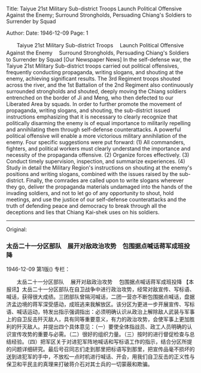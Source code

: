 Title: Taiyue 21st Military Sub-district Troops Launch Political Offensive Against the Enemy; Surround Strongholds, Persuading Chiang's Soldiers to Surrender by Squad

Author:
Date: 1946-12-09
Page: 1

　　Taiyue 21st Military Sub-district Troops
  　Launch Political Offensive Against the Enemy
  　Surround Strongholds, Persuading Chiang's Soldiers to Surrender by Squad
    [Our Newspaper News] In the self-defense war, the Taiyue 21st Military Sub-district troops carried out political offensives, frequently conducting propaganda, writing slogans, and shouting at the enemy, achieving significant results. The 3rd Regiment troops shouted across the river, and the 1st Battalion of the 2nd Regiment also continuously surrounded strongholds and shouted, deeply moving the Chiang soldiers entrenched on the border of Ji and Meng, who then defected to our Liberated Area by squads. In order to further promote the movement of propaganda, writing slogans, and shouting, the sub-district issued instructions emphasizing that it is necessary to clearly recognize that politically disarming the enemy is of equal importance to militarily repelling and annihilating them through self-defense counterattacks. A powerful political offensive will enable a more victorious military annihilation of the enemy. Four specific suggestions were put forward: (1) All commanders, fighters, and political workers must clearly understand the importance and necessity of the propaganda offensive. (2) Organize forces effectively. (3) Conduct timely supervision, inspection, and summarize experiences. (4) Study in detail the Military Region's instructions on shouting at the enemy's positions and writing slogans, combined with the issues raised by the sub-district. Finally, the comrades are called upon to write slogans wherever they go, deliver the propaganda materials undamaged into the hands of the invading soldiers, and not to let go of any opportunity to shout, hold meetings, and use the justice of our self-defense counterattacks and the truth of defending peace and democracy to break through all the deceptions and lies that Chiang Kai-shek uses on his soldiers.



<hr /> 

Original: 


### 太岳二十一分区部队　展开对敌政治攻势　包围据点喊话蒋军成班投降

1946-12-09
第1版()
专栏：

　　太岳二十一分区部队
  　展开对敌政治攻势
  　包围据点喊话蒋军成班投降
    【本报讯】太岳二十一分区部队在自卫战争中进行政治攻势，经常对敌宣传、写标语、喊话，获得很大成绩。三团部队曾隔河喊话，二团一营亦不断包围据点喊话，盘据济孟边境的蒋军深受感动，成班逃来我解放区。该分区为更进一步开展宣传、写标语、喊话运动，特发出指示强调指出：必须明确认识从政治上解除敌人武装与军事上的自卫反击歼灭敌人，具有同等重要意义，有力的政治攻势，会使军事上更加胜利的歼灭敌人。并提出四个具体意见：（一）要使全体指战员、政工人员明确的认识宣传攻势的重要与必需。（二）很好的组织力量。（三）按时的进行督促检查与总结经验。（四）把军区关于对进犯军阵地喊话和写标语工作的指示，结合分区所提的问题详细研究。最后号召同志们走到那里把标语写到那里，把宣传品毫不损坏的送到进犯军的手中，不放松一点时机进行喊话、开会，用我们自卫反击的正义性与保卫和平民主的真理来打破蒋介石对其士兵的一切蒙蔽和欺骗。
